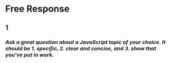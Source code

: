 # Free Response #

## 1 ##

### ***Ask a great question about a JavaScript topic of your choice. It should be 1. specific, 2. clear and concise, and 3. show that you've put in work.*** ###
